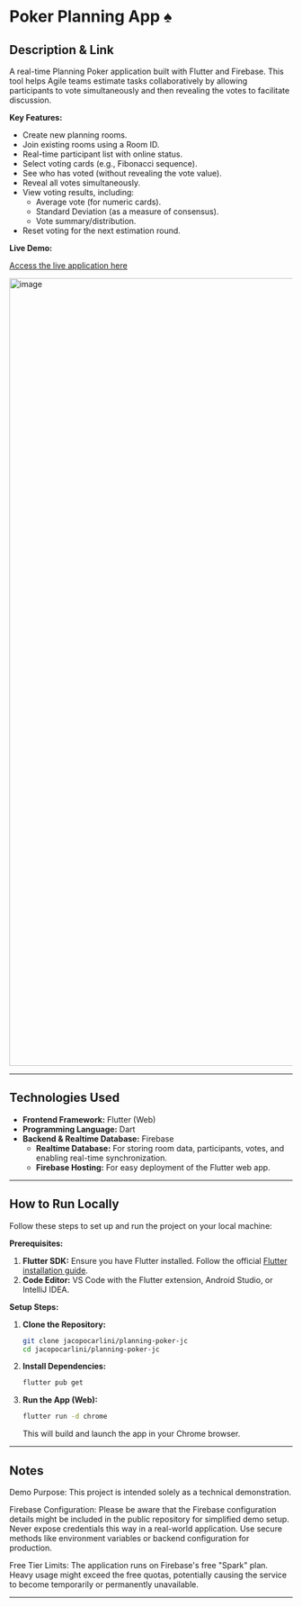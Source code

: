# Poker Planning App ♠️

## Description & Link

A real-time Planning Poker application built with Flutter and Firebase. This tool helps Agile teams estimate tasks collaboratively by allowing participants to vote simultaneously and then revealing the votes to facilitate discussion.

**Key Features:**

*   Create new planning rooms.
*   Join existing rooms using a Room ID.
*   Real-time participant list with online status.
*   Select voting cards (e.g., Fibonacci sequence).
*   See who has voted (without revealing the vote value).
*   Reveal all votes simultaneously.
*   View voting results, including:
    *   Average vote (for numeric cards).
    *   Standard Deviation (as a measure of consensus).
    *   Vote summary/distribution.
*   Reset voting for the next estimation round.

**Live Demo:**

[Access the live application here](https://poker-planning-jc.web.app)

<img width="1400" alt="image" src="https://github.com/user-attachments/assets/5baa43f9-e451-490f-9bf9-a8e861120ad0" />




---

## Technologies Used

*   **Frontend Framework:** Flutter (Web)
*   **Programming Language:** Dart
*   **Backend & Realtime Database:** Firebase
    *   **Realtime Database:** For storing room data, participants, votes, and enabling real-time synchronization.
    *   **Firebase Hosting:** For easy deployment of the Flutter web app.

---

## How to Run Locally

Follow these steps to set up and run the project on your local machine:

**Prerequisites:**

1.  **Flutter SDK:** Ensure you have Flutter installed. Follow the official [Flutter installation guide](https://docs.flutter.dev/get-started/install).
2.  **Code Editor:** VS Code with the Flutter extension, Android Studio, or IntelliJ IDEA.

**Setup Steps:**

1.  **Clone the Repository:**
    ```bash
    git clone jacopocarlini/planning-poker-jc
    cd jacopocarlini/planning-poker-jc
    ```

2.  **Install Dependencies:**
    ```bash
    flutter pub get
    ```

3.  **Run the App (Web):**
    ```bash
    flutter run -d chrome
    ```
    This will build and launch the app in your Chrome browser.

---

## Notes

Demo Purpose: This project is intended solely as a technical demonstration.

Firebase Configuration: Please be aware that the Firebase configuration details might be included in the public repository for simplified demo setup. Never expose credentials this way in a real-world application. Use secure methods like environment variables or backend configuration for production.

Free Tier Limits: The application runs on Firebase's free "Spark" plan. Heavy usage might exceed the free quotas, potentially causing the service to become temporarily or permanently unavailable.

---

